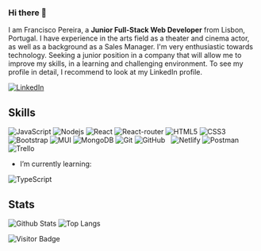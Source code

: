 ### Hi there 👋

I am Francisco Pereira, a **Junior Full-Stack Web Developer** from Lisbon, Portugal. I have experience in the arts field as a theater and cinema actor, as well as a background as a Sales Manager. I'm very enthusiastic towards technology. Seeking a junior position in a company that will allow me to improve my skills, in a learning and challenging environment. To see my profile in detail, I recommend to look at my LinkedIn profile.

[![LinkedIn](https://img.shields.io/badge/linkedin-%230077B5.svg?style=for-the-badge&logo=linkedin&logoColor=white)](https://www.linkedin.com/in/franciscomanuelpereira/)

## Skills

![JavaScript](https://img.shields.io/badge/-JavaScript-black?style=flat-square&logo=javascript)
![Nodejs](https://img.shields.io/badge/-Nodejs-black?style=flat-square&logo=Node.js)
![React](https://img.shields.io/badge/-React-black?style=flat-square&logo=react)
![React-router](https://img.shields.io/badge/React_Router-CA4245?style=flat-square&logo=react-router&logoColor=white)
![HTML5](https://img.shields.io/badge/-HTML5-E34F26?style=flat-square&logo=html5&logoColor=white)
![CSS3](https://img.shields.io/badge/-CSS3-1572B6?style=flat-square&logo=css3)
![Bootstrap](https://img.shields.io/badge/-Bootstrap-563D7C?style=flat-square&logo=bootstrap)
![MUI](https://img.shields.io/badge/-MUI-black?style=flat-square&logo=MUI)
![MongoDB](https://img.shields.io/badge/-MongoDB-black?style=flat-square&logo=mongodb)
![Git](https://img.shields.io/badge/-Git-black?style=flat-square&logo=git)
![GitHub](https://img.shields.io/badge/-GitHub-181717?style=flat-square&logo=github)
![<Cloudinary>](https://img.shields.io/badge/-Cloudinary-2287c9?style=flat-square&logo=cloudinary&logoColor=white)
![<Cyclic>](https://img.shields.io/badge/-Cyclic-2287c9?style=flat-square&logo=cyclic&logoColor=white)
![Netlify](https://img.shields.io/badge/netlify-%23000000.svg?style=for-the-badge&logo=netlify&logoColor=#00C7B7)
![Postman](https://img.shields.io/badge/Postman-FF6C37?style=for-the-badge&logo=postman&logoColor=white)
![Trello](https://img.shields.io/badge/Trello-%23026AA7.svg?style=for-the-badge&logo=Trello&logoColor=white)
  
- I’m currently learning:
  
![TypeScript](https://img.shields.io/badge/typescript-%23007ACC.svg?style=for-the-badge&logo=typescript&logoColor=white)

## Stats

![Github Stats](https://github-readme-stats.vercel.app/api?username=FranciscoManuelPereira&count_private=true&show_icons=true&include_all_commits=true&theme=prussian&layout=compact)
![Top Langs](https://github-readme-stats.vercel.app/api/top-langs/?username=Carolinekuuhn&hide=TeX&layout=compact&theme=prussian)


![Visitor Badge](https://visitor-badge.laobi.icu/badge?page_id=FranciscoManuelPereira)
